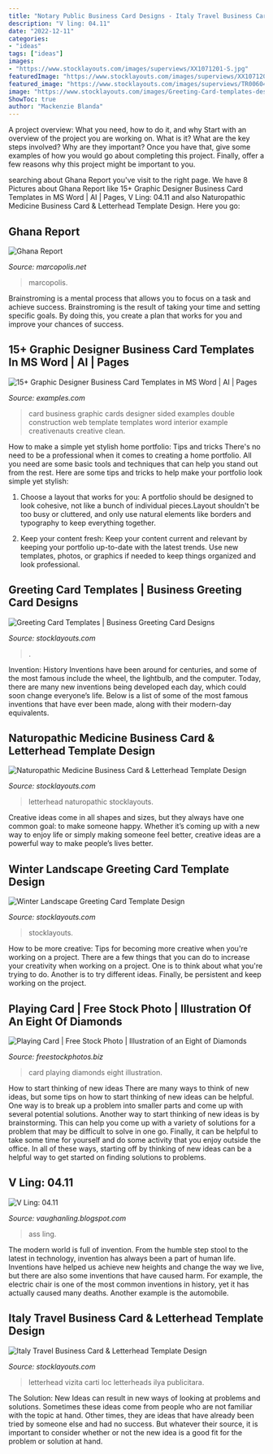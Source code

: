```yaml
---
title: "Notary Public Business Card Designs - Italy Travel Business Card &amp; Letterhead Template Design"
description: "V ling: 04.11"
date: "2022-12-11"
categories:
- "ideas"
tags: ["ideas"]
images:
- "https://www.stocklayouts.com/images/superviews/XX1071201-S.jpg"
featuredImage: "https://www.stocklayouts.com/images/superviews/XX1071201-S.jpg"
featured_image: "https://www.stocklayouts.com/images/superviews/TR0060401-S.jpg"
image: "https://www.stocklayouts.com/images/Greeting-Card-templates-designs.png"
ShowToc: true
author: "Mackenzie Blanda"
---
```



A project overview: What you need, how to do it, and why
Start with an overview of the project you are working on. What is it? What are the key steps involved? Why are they important? Once you have that, give some examples of how you would go about completing this project. Finally, offer a few reasons why this project might be important to you.

	

		
searching about Ghana Report you've visit to the right page. We have 8 Pictures about Ghana Report like 15+ Graphic Designer Business Card Templates in MS Word | AI | Pages, V Ling: 04.11 and also Naturopathic Medicine Business Card &amp; Letterhead Template Design. Here you go:
		
    
## Ghana Report

<img loading=lazy src="https://marcopolis.net/images/stories/Ghana_Report/sector_analysis/Ghana_Banking/Ghana_banking_part_1.jpg" onerror="this.onerror=null;this.src='https://tse3.mm.bing.net/th?id=OIP.pWy7azR_0TaHf9Z6m2FcjwHaE8&amp;pid=15.1';" alt="Ghana Report">

_Source: marcopolis.net_

>marcopolis. 

	

Brainstroming is a mental process that allows you to focus on a task and achieve success. Brainstroming is the result of taking your time and setting specific goals. By doing this, you create a plan that works for you and improve your chances of success.

    
## 15+ Graphic Designer Business Card Templates In MS Word | AI | Pages

<img loading=lazy src="https://images.examples.com/wp-content/uploads/2018/05/Double-Sided-Design-Card-Example.jpg" onerror="this.onerror=null;this.src='https://tse4.mm.bing.net/th?id=OIP.LXrwK3xj0gGivlhMAaU6eAHaE7&amp;pid=15.1';" alt="15+ Graphic Designer Business Card Templates in MS Word | AI | Pages">

_Source: examples.com_

>card business graphic cards designer sided examples double construction web template templates word interior example creativenauts creative clean. 

	

How to make a simple yet stylish home portfolio: Tips and tricks
There's no need to be a professional when it comes to creating a home portfolio. All you need are some basic tools and techniques that can help you stand out from the rest. Here are some tips and tricks to help make your portfolio look simple yet stylish:
1. Choose a layout that works for you: A portfolio should be designed to look cohesive, not like a bunch of individual pieces.Layout shouldn't be too busy or cluttered, and only use natural elements like borders and typography to keep everything together.

2. Keep your content fresh: Keep your content current and relevant by keeping your portfolio up-to-date with the latest trends. Use new templates, photos, or graphics if needed to keep things organized and look professional.


    
## Greeting Card Templates | Business Greeting Card Designs

<img loading=lazy src="https://www.stocklayouts.com/images/Greeting-Card-templates-designs.png" onerror="this.onerror=null;this.src='https://tse1.mm.bing.net/th?id=OIP.VTLAZ9SUe12n3LE_ikxpdQHaFt&amp;pid=15.1';" alt="Greeting Card Templates | Business Greeting Card Designs">

_Source: stocklayouts.com_

>. 

	

Invention: History
Inventions have been around for centuries, and some of the most famous include the wheel, the lightbulb, and the computer. Today, there are many new inventions being developed each day, which could soon change everyone’s life. Below is a list of some of the most famous inventions that have ever been made, along with their modern-day equivalents.

    
## Naturopathic Medicine Business Card &amp; Letterhead Template Design

<img loading=lazy src="https://www.stocklayouts.com/images/superviews/HB0020401-S.jpg" onerror="this.onerror=null;this.src='https://tse2.mm.bing.net/th?id=OIP.iRH6zHHiqFwZzpljpmk4yQHaEl&amp;pid=15.1';" alt="Naturopathic Medicine Business Card &amp; Letterhead Template Design">

_Source: stocklayouts.com_

>letterhead naturopathic stocklayouts. 

	

Creative ideas come in all shapes and sizes, but they always have one common goal: to make someone happy. Whether it’s coming up with a new way to enjoy life or simply making someone feel better, creative ideas are a powerful way to make people’s lives better.

    
## Winter Landscape Greeting Card Template Design

<img loading=lazy src="https://www.stocklayouts.com/images/superviews/XX1071201-S.jpg" onerror="this.onerror=null;this.src='https://tse1.mm.bing.net/th?id=OIP.tkAHPAFh3wbMyEYrqBZnXgHaEl&amp;pid=15.1';" alt="Winter Landscape Greeting Card Template Design">

_Source: stocklayouts.com_

>stocklayouts. 

	

How to be more creative: Tips for becoming more creative when you're working on a project.
There are a few things that you can do to increase your creativity when working on a project. One is to think about what you're trying to do. Another is to try different ideas. Finally, be persistent and keep working on the project.

    
## Playing Card | Free Stock Photo | Illustration Of An Eight Of Diamonds

<img loading=lazy src="http://res.freestockphotos.biz/pictures/15/15517-illustration-of-an-eight-of-diamonds-playing-card-pv.png" onerror="this.onerror=null;this.src='https://tse4.mm.bing.net/th?id=OIP.VVhT1r6C2uJOpRUPIxDKwgHaKD&amp;pid=15.1';" alt="Playing Card | Free Stock Photo | Illustration of an Eight of Diamonds">

_Source: freestockphotos.biz_

>card playing diamonds eight illustration. 

	

How to start thinking of new ideas
There are many ways to think of new ideas, but some tips on how to start thinking of new ideas can be helpful. One way is to break up a problem into smaller parts and come up with several potential solutions. Another way to start thinking of new ideas is by brainstorming. This can help you come up with a variety of solutions for a problem that may be difficult to solve in one go. Finally, it can be helpful to take some time for yourself and do some activity that you enjoy outside the office. In all of these ways, starting off by thinking of new ideas can be a helpful way to get started on finding solutions to problems.

    
## V Ling: 04.11

<img loading=lazy src="https://2.bp.blogspot.com/-cPbzmGfCilg/TbecVWDtNOI/AAAAAAAAEOg/p7DJekqzRpA/s1600/IMGP7984.JPG" onerror="this.onerror=null;this.src='https://tse4.mm.bing.net/th?id=OIP.9PGYDGph77uZr-zZuB31awHaLI&amp;pid=15.1';" alt="V Ling: 04.11">

_Source: vaughanling.blogspot.com_

>ass ling. 

	

The modern world is full of invention. From the humble step stool to the latest in technology, invention has always been a part of human life. Inventions have helped us achieve new heights and change the way we live, but there are also some inventions that have caused harm. For example, the electric chair is one of the most common inventions in history, yet it has actually caused many deaths. Another example is the automobile.

    
## Italy Travel Business Card &amp; Letterhead Template Design

<img loading=lazy src="https://www.stocklayouts.com/images/superviews/TR0060401-S.jpg" onerror="this.onerror=null;this.src='https://tse4.mm.bing.net/th?id=OIP.gNNc_7tc8NCIrziyK-YdCAHaEl&amp;pid=15.1';" alt="Italy Travel Business Card &amp; Letterhead Template Design">

_Source: stocklayouts.com_

>letterhead vizita carti loc letterheads ilya publicitara. 

	

The Solution:
New Ideas can result in new ways of looking at problems and solutions. Sometimes these ideas come from people who are not familiar with the topic at hand. Other times, they are ideas that have already been tried by someone else and had no success. But whatever their source, it is important to consider whether or not the new idea is a good fit for the problem or solution at hand.

